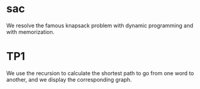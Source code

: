 # sac
We resolve the famous knapsack problem with dynamic programming and with memorization.
# TP1
We use the recursion to calculate the shortest path to go from one word to another, and we display the corresponding graph.
